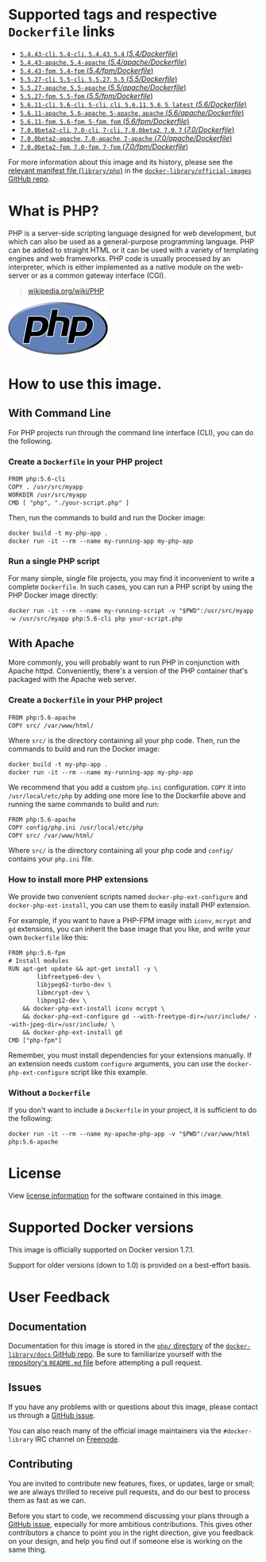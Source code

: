 # Supported tags and respective `Dockerfile` links

-	[`5.4.43-cli`, `5.4-cli`, `5.4.43`, `5.4` (*5.4/Dockerfile*)](https://github.com/docker-library/php/blob/8dc762e7181fdc56148e13fbbdeef16271a14ea0/5.4/Dockerfile)
-	[`5.4.43-apache`, `5.4-apache` (*5.4/apache/Dockerfile*)](https://github.com/docker-library/php/blob/8dc762e7181fdc56148e13fbbdeef16271a14ea0/5.4/apache/Dockerfile)
-	[`5.4.43-fpm`, `5.4-fpm` (*5.4/fpm/Dockerfile*)](https://github.com/docker-library/php/blob/8dc762e7181fdc56148e13fbbdeef16271a14ea0/5.4/fpm/Dockerfile)
-	[`5.5.27-cli`, `5.5-cli`, `5.5.27`, `5.5` (*5.5/Dockerfile*)](https://github.com/docker-library/php/blob/8dc762e7181fdc56148e13fbbdeef16271a14ea0/5.5/Dockerfile)
-	[`5.5.27-apache`, `5.5-apache` (*5.5/apache/Dockerfile*)](https://github.com/docker-library/php/blob/8dc762e7181fdc56148e13fbbdeef16271a14ea0/5.5/apache/Dockerfile)
-	[`5.5.27-fpm`, `5.5-fpm` (*5.5/fpm/Dockerfile*)](https://github.com/docker-library/php/blob/8dc762e7181fdc56148e13fbbdeef16271a14ea0/5.5/fpm/Dockerfile)
-	[`5.6.11-cli`, `5.6-cli`, `5-cli`, `cli`, `5.6.11`, `5.6`, `5`, `latest` (*5.6/Dockerfile*)](https://github.com/docker-library/php/blob/8dc762e7181fdc56148e13fbbdeef16271a14ea0/5.6/Dockerfile)
-	[`5.6.11-apache`, `5.6-apache`, `5-apache`, `apache` (*5.6/apache/Dockerfile*)](https://github.com/docker-library/php/blob/8dc762e7181fdc56148e13fbbdeef16271a14ea0/5.6/apache/Dockerfile)
-	[`5.6.11-fpm`, `5.6-fpm`, `5-fpm`, `fpm` (*5.6/fpm/Dockerfile*)](https://github.com/docker-library/php/blob/8dc762e7181fdc56148e13fbbdeef16271a14ea0/5.6/fpm/Dockerfile)
-	[`7.0.0beta2-cli`, `7.0-cli`, `7-cli`, `7.0.0beta2`, `7.0`, `7` (*7.0/Dockerfile*)](https://github.com/docker-library/php/blob/8dc762e7181fdc56148e13fbbdeef16271a14ea0/7.0/Dockerfile)
-	[`7.0.0beta2-apache`, `7.0-apache`, `7-apache` (*7.0/apache/Dockerfile*)](https://github.com/docker-library/php/blob/8dc762e7181fdc56148e13fbbdeef16271a14ea0/7.0/apache/Dockerfile)
-	[`7.0.0beta2-fpm`, `7.0-fpm`, `7-fpm` (*7.0/fpm/Dockerfile*)](https://github.com/docker-library/php/blob/8dc762e7181fdc56148e13fbbdeef16271a14ea0/7.0/fpm/Dockerfile)

For more information about this image and its history, please see the [relevant manifest file (`library/php`)](https://github.com/docker-library/official-images/blob/master/library/php) in the [`docker-library/official-images` GitHub repo](https://github.com/docker-library/official-images).

# What is PHP?

PHP is a server-side scripting language designed for web development, but which can also be used as a general-purpose programming language. PHP can be added to straight HTML or it can be used with a variety of templating engines and web frameworks. PHP code is usually processed by an interpreter, which is either implemented as a native module on the web-server or as a common gateway interface (CGI).

> [wikipedia.org/wiki/PHP](http://en.wikipedia.org/wiki/PHP)

![logo](https://raw.githubusercontent.com/docker-library/docs/master/php/logo.png)

# How to use this image.

## With Command Line

For PHP projects run through the command line interface (CLI), you can do the following.

### Create a `Dockerfile` in your PHP project

	FROM php:5.6-cli
	COPY . /usr/src/myapp
	WORKDIR /usr/src/myapp
	CMD [ "php", "./your-script.php" ]

Then, run the commands to build and run the Docker image:

	docker build -t my-php-app .
	docker run -it --rm --name my-running-app my-php-app

### Run a single PHP script

For many simple, single file projects, you may find it inconvenient to write a complete `Dockerfile`. In such cases, you can run a PHP script by using the PHP Docker image directly:

	docker run -it --rm --name my-running-script -v "$PWD":/usr/src/myapp -w /usr/src/myapp php:5.6-cli php your-script.php

## With Apache

More commonly, you will probably want to run PHP in conjunction with Apache httpd. Conveniently, there's a version of the PHP container that's packaged with the Apache web server.

### Create a `Dockerfile` in your PHP project

	FROM php:5.6-apache
	COPY src/ /var/www/html/

Where `src/` is the directory containing all your php code. Then, run the commands to build and run the Docker image:

	docker build -t my-php-app .
	docker run -it --rm --name my-running-app my-php-app

We recommend that you add a custom `php.ini` configuration. `COPY` it into `/usr/local/etc/php` by adding one more line to the Dockerfile above and running the same commands to build and run:

	FROM php:5.6-apache
	COPY config/php.ini /usr/local/etc/php
	COPY src/ /var/www/html/

Where `src/` is the directory containing all your php code and `config/` contains your `php.ini` file.

### How to install more PHP extensions

We provide two convenient scripts named `docker-php-ext-configure` and `docker-php-ext-install`, you can use them to easily install PHP extension.

For example, if you want to have a PHP-FPM image with `iconv`, `mcrypt` and `gd` extensions, you can inherit the base image that you like, and write your own `Dockerfile` like this:

	FROM php:5.6-fpm
	# Install modules
	RUN apt-get update && apt-get install -y \
	        libfreetype6-dev \
	        libjpeg62-turbo-dev \
	        libmcrypt-dev \
	        libpng12-dev \
	    && docker-php-ext-install iconv mcrypt \
	    && docker-php-ext-configure gd --with-freetype-dir=/usr/include/ --with-jpeg-dir=/usr/include/ \
	    && docker-php-ext-install gd
	CMD ["php-fpm"]

Remember, you must install dependencies for your extensions manually. If an extension needs custom `configure` arguments, you can use the `docker-php-ext-configure` script like this example.

### Without a `Dockerfile`

If you don't want to include a `Dockerfile` in your project, it is sufficient to do the following:

	docker run -it --rm --name my-apache-php-app -v "$PWD":/var/www/html php:5.6-apache

# License

View [license information](http://php.net/license/) for the software contained in this image.

# Supported Docker versions

This image is officially supported on Docker version 1.7.1.

Support for older versions (down to 1.0) is provided on a best-effort basis.

# User Feedback

## Documentation

Documentation for this image is stored in the [`php/` directory](https://github.com/docker-library/docs/tree/master/php) of the [`docker-library/docs` GitHub repo](https://github.com/docker-library/docs). Be sure to familiarize yourself with the [repository's `README.md` file](https://github.com/docker-library/docs/blob/master/README.md) before attempting a pull request.

## Issues

If you have any problems with or questions about this image, please contact us through a [GitHub issue](https://github.com/docker-library/php/issues).

You can also reach many of the official image maintainers via the `#docker-library` IRC channel on [Freenode](https://freenode.net).

## Contributing

You are invited to contribute new features, fixes, or updates, large or small; we are always thrilled to receive pull requests, and do our best to process them as fast as we can.

Before you start to code, we recommend discussing your plans through a [GitHub issue](https://github.com/docker-library/php/issues), especially for more ambitious contributions. This gives other contributors a chance to point you in the right direction, give you feedback on your design, and help you find out if someone else is working on the same thing.
